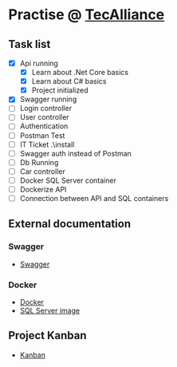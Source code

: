 # Practise @ [TecAlliance](https://github.com/AleMedinaGarc/DotnetAPI-Practice)

## Task list

- [x] Api running
  - [x] Learn about .Net Core basics
  - [x] Learn about C# basics
  - [x] Project initialized
- [x] Swagger running
- [ ] Login controller
- [ ] User controller
- [ ] Authentication
- [ ] Postman Test
- [ ] IT Ticket .\install
- [ ] Swagger auth instead of Postman
- [ ] Db Running
- [ ] Car controller
- [ ] Docker SQL Server container
- [ ] Dockerize API
- [ ] Connection between API and SQL containers

## External documentation

### Swagger

- [Swagger](https://swagger.io/)

### Docker

- [Docker](https://www.docker.com/)
- [SQL Server image](https://docs.microsoft.com/en-us/sql/linux/quickstart-install-connect-docker?view=sql-server-ver15&pivots=cs1-bash)

## Project Kanban

- [Kanban](https://github.com/AleMedinaGarc/DotnetAPI-Practice/projects/1)
